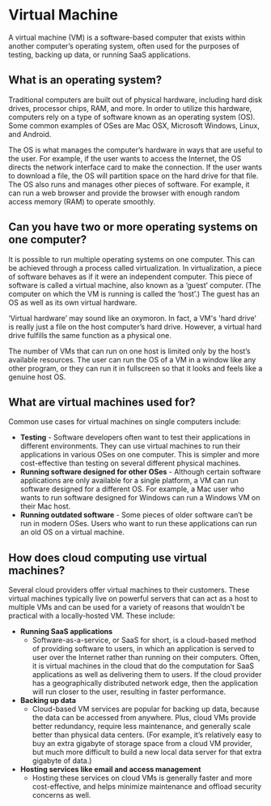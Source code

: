 # Virtual Machine
A virtual machine (VM) is a software-based computer that exists within another computer’s operating system, often used for the purposes of testing, backing up data, or running SaaS applications.

## What is an operating system?
Traditional computers are built out of physical hardware, including hard disk drives, processor chips, RAM, and more. In order to utilize this hardware, computers rely on a type of software known as an operating system (OS). Some common examples of OSes are Mac OSX, Microsoft Windows, Linux, and Android.

The OS is what manages the computer’s hardware in ways that are useful to the user. For example, if the user wants to access the Internet, the OS directs the network interface card to make the connection. If the user wants to download a file, the OS will partition space on the hard drive for that file. The OS also runs and manages other pieces of software. For example, it can run a web browser and provide the browser with enough random access memory (RAM) to operate smoothly.

## Can you have two or more operating systems on one computer?
It is possible to run multiple operating systems on one computer. This can be achieved through a process called virtualization. In virtualization, a piece of software behaves as if it were an independent computer. This piece of software is called a virtual machine, also known as a ‘guest’ computer. (The computer on which the VM is running is called the ‘host’.) The guest has an OS as well as its own virtual hardware.

‘Virtual hardware’ may sound like an oxymoron. In fact, a VM's 'hard drive' is really just a file on the host computer’s hard drive. However, a virtual hard drive fulfills the same function as a physical one.

The number of VMs that can run on one host is limited only by the host’s available resources. The user can run the OS of a VM in a window like any other program, or they can run it in fullscreen so that it looks and feels like a genuine host OS.

## What are virtual machines used for?
Common use cases for virtual machines on single computers include:
- **Testing** - Software developers often want to test their applications in different environments. They can use virtual machines to run their applications in various OSes on one computer. This is simpler and more cost-effective than testing on several different physical machines.
- **Running software designed for other OSes** - Although certain software applications are only available for a single platform, a VM can run software designed for a different OS. For example, a Mac user who wants to run software designed for Windows can run a Windows VM on their Mac host.
- **Running outdated software** - Some pieces of older software can’t be run in modern OSes. Users who want to run these applications can run an old OS on a virtual machine.

## How does cloud computing use virtual machines?
Several cloud providers offer virtual machines to their customers. These virtual machines typically live on powerful servers that can act as a host to multiple VMs and can be used for a variety of reasons that wouldn’t be practical with a locally-hosted VM. These include:
- **Running SaaS applications**
  - Software-as-a-service, or SaaS for short, is a cloud-based method of providing software to users, in which an application is served to user over the Internet rather than running on their computers. Often, it is virtual machines in the cloud that do the computation for SaaS applications as well as delivering them to users. If the cloud provider has a geographically distributed network edge, then the application will run closer to the user, resulting in faster performance.
- **Backing up data**
  - Cloud-based VM services are popular for backing up data, because the data can be accessed from anywhere. Plus, cloud VMs provide better redundancy, require less maintenance, and generally scale better than physical data centers. (For example, it’s relatively easy to buy an extra gigabyte of storage space from a cloud VM provider, but much more difficult to build a new local data server for that extra gigabyte of data.)
- **Hosting services like email and access management**
  - Hosting these services on cloud VMs is generally faster and more cost-effective, and helps minimize maintenance and offload security concerns as well.
